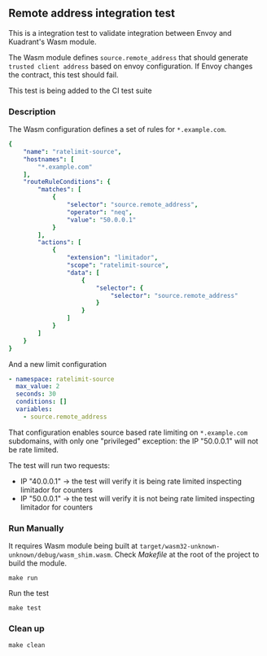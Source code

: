 ## Remote address integration test

This is a integration test to validate integration between Envoy and Kuadrant's Wasm module.

The Wasm module defines `source.remote_address` that should generate `trusted client address`
based on envoy configuration. If Envoy changes the contract, this test should fail.

This test is being added to the CI test suite

### Description

The Wasm configuration defines a set of rules for `*.example.com`.

```yaml
{
    "name": "ratelimit-source",
    "hostnames": [
        "*.example.com"
    ],
    "routeRuleConditions": {
        "matches": [
            {
                "selector": "source.remote_address",
                "operator": "neq",
                "value": "50.0.0.1"
            }
        ],
        "actions": [
            {
                "extension": "limitador",
                "scope": "ratelimit-source",
                "data": [
                    {
                        "selector": {
                            "selector": "source.remote_address"
                        }
                    }
                ]
            }
        ]
    }
}
```

And a new limit configuration

```yaml
- namespace: ratelimit-source
  max_value: 2
  seconds: 30
  conditions: []
  variables:
    - source.remote_address
```

That configuration enables source based rate limiting on `*.example.com` subdomains,
with only one "privileged" exception: the IP "50.0.0.1" will not be rate limited.

The test will run two requests:
* IP "40.0.0.1" -> the test will verify it is being rate limited inspecting limitador for counters
* IP "50.0.0.1" -> the test will verify it is not being rate limited inspecting limitador for counters

### Run Manually

It requires Wasm module being built at `target/wasm32-unknown-unknown/debug/wasm_shim.wasm`.
Check *Makefile* at the root of the project to build the module.

```
make run
```

Run the test 

```
make test
```

### Clean up

```
make clean
```
